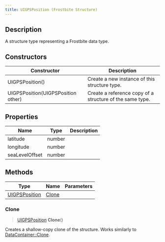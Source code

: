 ```yaml
---
title: UIGPSPosition (Frostbite Structure)
---
```

## Description

A structure type representing a Frostbite data type.

## Constructors

| Constructor                        | Description                                              |
| ---------------------------------- | -------------------------------------------------------- |
| UIGPSPosition()                    | Create a new instance of this structure type.            |
| UIGPSPosition(UIGPSPosition other) | Create a reference copy of a structure of the same type. |

## Properties

| Name           | Type   | Description |
| -------------- | ------ | ----------- |
| latitude       | number |             |
| longitude      | number |             |
| seaLevelOffset | number |             |

## Methods

| Type                           | Name            | Parameters |
| ------------------------------ | --------------- | ---------- |
| [UIGPSPosition](UIGPSPosition) | [Clone](#clone) |            |

### Clone

> [UIGPSPosition](UIGPSPosition) **Clone**()

Creates a shallow-copy clone of the structure. Works similarly to [DataContainer::Clone](/vext/ref/cls/shr/datacontainer#clone).
